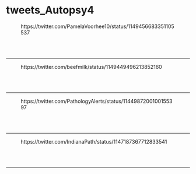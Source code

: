 # tweets_Autopsy4


<figure class="wp-block-embed-twitter wp-block-embed is-type-rich">
<div class="wp-block-embed__wrapper">
https://twitter.com/PamelaVoorhee10/status/1149456683351105537</div></figure>
<br>
<br>
<hr>

<figure class="wp-block-embed-twitter wp-block-embed is-type-rich">
<div class="wp-block-embed__wrapper">
https://twitter.com/beefmilk/status/1149449496213852160</div></figure>
<br>
<br>
<hr>

<figure class="wp-block-embed-twitter wp-block-embed is-type-rich">
<div class="wp-block-embed__wrapper">
https://twitter.com/PathologyAlerts/status/1144987200100155397</div></figure>
<br>
<br>
<hr>

<figure class="wp-block-embed-twitter wp-block-embed is-type-rich">
<div class="wp-block-embed__wrapper">
https://twitter.com/IndianaPath/status/1147187367712833541</div></figure>
<br>
<br>
<hr>
